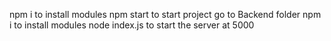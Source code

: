 
npm i to install modules
npm start to start project
 go to Backend folder
 npm i to install modules
 node index.js to start the server at 5000